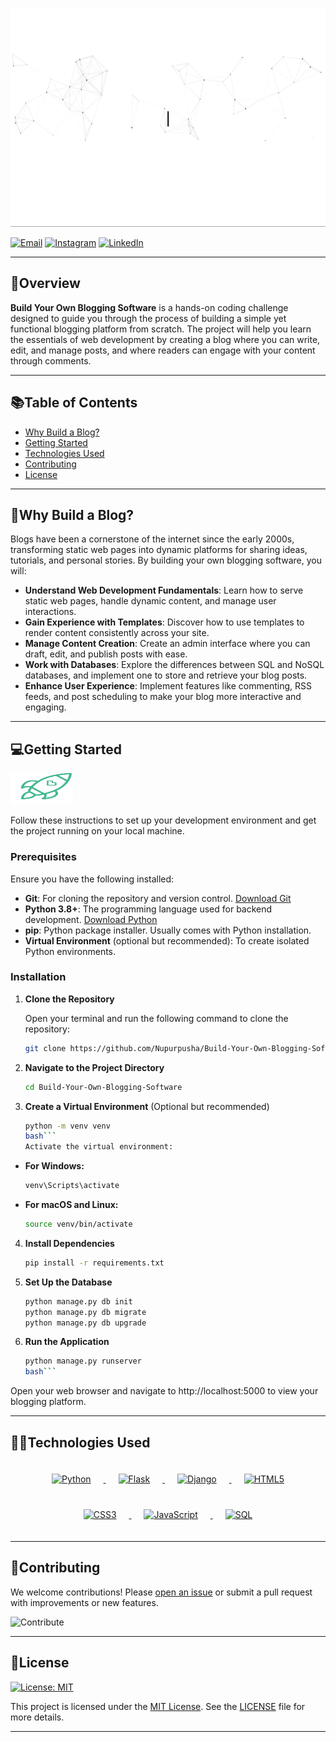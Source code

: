 <p align="center">
  <img src="https://github.com/Nupurpusha/Build-Your-Own-Blogging-Software/blob/main/Untitled.gif" alt="Hi 👋, Open Source Project By Linux User Group,TIET 🚀 Build Your Own Blogging Platform 🚀 All The Best❤️" style="width: 1000px; height: 350px;">
</p>


[![Email](https://img.shields.io/badge/Email-D14836?style=for-the-badge&logo=gmail&logoColor=white)](lugtu@thapar.edu)
[![Instagram](https://img.shields.io/badge/Instagram-E4405F?style=for-the-badge&logo=instagram&logoColor=white)](https://www.instagram.com/lugtiet/)
[![LinkedIn](https://img.shields.io/badge/LinkedIn-0A66C2?style=for-the-badge&logo=linkedin&logoColor=white)](https://www.linkedin.com/company/lugtiet/mycompany/)

---

## 📝Overview
**Build Your Own Blogging Software** is a hands-on coding challenge designed to guide you through the process of building a simple yet functional blogging platform from scratch. The project will help you learn the essentials of web development by creating a blog where you can write, edit, and manage posts, and where readers can engage with your content through comments.

---

## 📚Table of Contents
- [Why Build a Blog?](#why-build-a-blog)
- [Getting Started](#getting-started)
- [Technologies Used](#technologies-used)
- [Contributing](#contributing)
- [License](#license)

---

## 🌟Why Build a Blog?    

Blogs have been a cornerstone of the internet since the early 2000s, transforming static web pages into dynamic platforms for sharing ideas, tutorials, and personal stories. By building your own blogging software, you will:

- **Understand Web Development Fundamentals**: Learn how to serve static web pages, handle dynamic content, and manage user interactions.
- **Gain Experience with Templates**: Discover how to use templates to render content consistently across your site.
- **Manage Content Creation**: Create an admin interface where you can draft, edit, and publish posts with ease.
- **Work with Databases**: Explore the differences between SQL and NoSQL databases, and implement one to store and retrieve your blog posts.
- **Enhance User Experience**: Implement features like commenting, RSS feeds, and post scheduling to make your blog more interactive and engaging.


----
## 💻Getting Started  
<p><img src="https://github.com/Nupurpusha/Build-Your-Own-Blogging-Software/blob/main/giphy.webp" style="width: 100px; height: 50px;">
</p>

Follow these instructions to set up your development environment and get the project running on your local machine. <p>


### Prerequisites

Ensure you have the following installed:

- **Git**: For cloning the repository and version control. [Download Git](https://git-scm.com/downloads)
- **Python 3.8+**: The programming language used for backend development. [Download Python](https://www.python.org/downloads/)
- **pip**: Python package installer. Usually comes with Python installation.
- **Virtual Environment** (optional but recommended): To create isolated Python environments.

### Installation

1. **Clone the Repository**

   Open your terminal and run the following command to clone the repository:

   ```bash
   git clone https://github.com/Nupurpusha/Build-Your-Own-Blogging-Software
2. **Navigate to the Project Directory**

    ```bash
    cd Build-Your-Own-Blogging-Software
3. **Create a Virtual Environment** (Optional but recommended)

    ```bash
    python -m venv venv
    bash```
    Activate the virtual environment:
  - **For Windows:**
   
     ```bash
     venv\Scripts\activate
  - **For macOS and Linux:**
   
    ```bash
    source venv/bin/activate
4. **Install Dependencies**

    ```bash
    pip install -r requirements.txt
5. **Set Up the Database**
   
   ```bash
   python manage.py db init
   python manage.py db migrate
   python manage.py db upgrade
6. **Run the Application**

   ```bash
   python manage.py runserver
   bash```
Open your web browser and navigate to http://localhost:5000 to view your blogging platform.
    
---
## 👨‍💻Technologies Used

<p align="center">
  <!-- Python Badge -->
  <a href="https://www.python.org/downloads/" target="_blank">
    <img src="https://img.shields.io/badge/Python-3.8-blue?style=for-the-badge&logo=python&logoColor=white" alt="Python" style="margin: 20px;" width="150" height="40">
  </a>

  <!-- Flask Badge -->
  <a href="https://flask.palletsprojects.com/en/latest/installation/" target="_blank">
    <img src="https://img.shields.io/badge/Flask-1.1.2-black?style=for-the-badge&logo=flask&logoColor=white" alt="Flask" style="margin: 20px;" width="150" height="40">
  </a>

  <!-- Django Badge -->
  <a href="https://www.djangoproject.com/download/" target="_blank">
    <img src="https://img.shields.io/badge/Django-3.0-green?style=for-the-badge&logo=django&logoColor=white" alt="Django" style="margin: 20px;" width="150" height="40">
  </a>

  <!-- HTML5 Badge -->
  <a href="https://developer.mozilla.org/en-US/docs/Web/HTML" target="_blank">
    <img src="https://img.shields.io/badge/HTML5-E34F26?style=for-the-badge&logo=html5&logoColor=white" alt="HTML5" style="margin: 20px;" width="100" height="40">
  </a>

  <!-- CSS3 Badge -->
  <a href="https://developer.mozilla.org/en-US/docs/Web/CSS" target="_blank">
    <img src="https://img.shields.io/badge/CSS3-1572B6?style=for-the-badge&logo=css3&logoColor=white" alt="CSS3" style="margin: 20px;" width="100" height="40">
  </a>

  <!-- JavaScript Badge -->
  <a href="https://developer.mozilla.org/en-US/docs/Web/JavaScript" target="_blank">
    <img src="https://img.shields.io/badge/JavaScript-ES6+-yellow?style=for-the-badge&logo=javascript&logoColor=white" alt="JavaScript" style="margin: 20px;" width="200" height="40">
  </a>

  <!-- SQL Badge -->
  <a href="https://www.sqlite.org/download.html" target="_blank">
    <img src="https://img.shields.io/badge/SQL-4479A1?style=for-the-badge&logo=sqlite&logoColor=white" alt="SQL" style="margin: 20px;" width="100" height="40">
  </a>
</p>


---


## 🤝Contributing

We welcome contributions! Please [open an issue](https://github.com/Nupurpusha/Build-Your-Own-Blogging-Software/issues) or submit a pull request with improvements or new features.

![Contribute](https://forthebadge.com/images/badges/built-with-love.svg)

---

## 📜License
[![License: MIT](https://img.shields.io/badge/License-MIT-blue.svg)](https://opensource.org/licenses/MIT)

This project is licensed under the [MIT License](https://opensource.org/licenses/MIT). See the [LICENSE](https://github.com/Nupurpusha/Build-Your-Own-Blogging-Software/blob/main/LICENSE.txt) file for more details.


---


